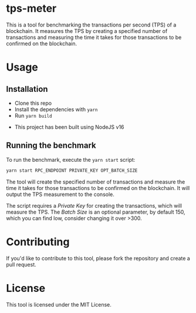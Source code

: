# tps-meter

This is a tool for benchmarking the transactions per second (TPS) of a blockchain. It measures the TPS by creating a specified number of transactions and measuring the time it takes for those transactions to be confirmed on the blockchain.

# Usage

## Installation

- Clone this repo
- Install the dependencies with `yarn`
- Run `yarn build`

* This project has been built using NodeJS v16

## Running the benchmark

To run the benchmark, execute the `yarn start` script:

```sh
yarn start RPC_ENDPOINT PRIVATE_KEY OPT_BATCH_SIZE
```

The tool will create the specified number of transactions and measure the time it takes for those transactions to be confirmed on the blockchain. It will output the TPS measurement to the console.

The script requires a _Private Key_ for creating the transactions, which will measure the TPS. The _Batch Size_ is an optional parameter, by default 150, which you can find low, consider changing it over >300.

# Contributing

If you'd like to contribute to this tool, please fork the repository and create a pull request.

# License

This tool is licensed under the MIT License.
